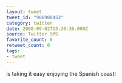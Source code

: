 ```yaml
---
layout: tweet
tweet_id: "906900453"
category: twitter
date: 2008-09-02T15:20:36.000Z
source: Twitter SMS
favorite_count: 0
retweet_count: 0
tags:
- tweet
---
```


is taking it easy enjoying the Spanish coast!
